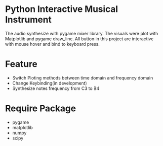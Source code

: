 # Python Interactive Musical Instrument
The audio synthesize with pygame mixer library. The visuals were plot with Matplotlib and pygame draw_line.
All button in this project are interactive with mouse hover and bind to keyboard press.
# Feature
* Switch Ploting methods between time domain and frequency domain
* Change Keybinding(in development)
* Synthesize notes frequency from C3 to B4
# Require Package
* pygame
* matplotlib
* numpy
* scipy
